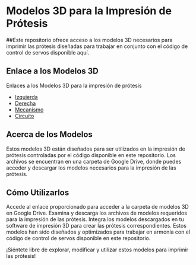 # Modelos 3D para la Impresión de Prótesis
##Este repositorio ofrece acceso a los modelos 3D necesarios para imprimir las prótesis diseñadas para trabajar en conjunto con el código de control de 
servos disponible aquí.

## Enlace a los Modelos 3D
Enlaces a los Modelos 3D para la impresión de prótesis
- [Izquierda](https://drive.google.com/drive/folders/1iRDD8EviDNQMWHLUaxln10PNIl6ZzKAX?usp=sharing)
- [Derecha](https://drive.google.com/drive/folders/1xBdY5FdVM6PD2dYbfDYlSXVCDALETwpb?usp=sharing)
- [Mecanismo](https://drive.google.com/drive/folders/15NGvvhj6FcgwHIGl6ieMZcnQDpb-UmOW?usp=drive_link)
- [Circuito](https://drive.google.com/drive/folders/1T3UIFEmJz8PQ7MoNcREPTN5ObK-FRwG3?usp=drive_link)

## Acerca de los Modelos
Estos modelos 3D están diseñados para ser utilizados en la impresión de prótesis controladas por el código disponible en este repositorio. 
Los archivos se encuentran en una carpeta de Google Drive, donde puedes acceder y descargar los modelos necesarios para la impresión de las prótesis.

##  Cómo Utilizarlos
Accede al enlace proporcionado para acceder a la carpeta de modelos 3D en Google Drive.
Examina y descarga los archivos de modelos requeridos para la impresión de las prótesis.
Integra los modelos descargados en tu software de impresión 3D para crear las prótesis correspondientes.
Estos modelos han sido diseñados y optimizados para trabajar en armonía con el código de control de servos disponible en este repositorio. 

¡Siéntete libre de explorar, modificar y utilizar estos modelos para imprimir las prótesis!
